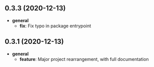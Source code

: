 ## 0.3.3 (2020-12-13)

* __general__
    * **fix**: Fix typo in package entrypoint

## 0.3.1 (2020-12-13)

* __general__
    * **feature**: Major project rearrangement, with full documentation

